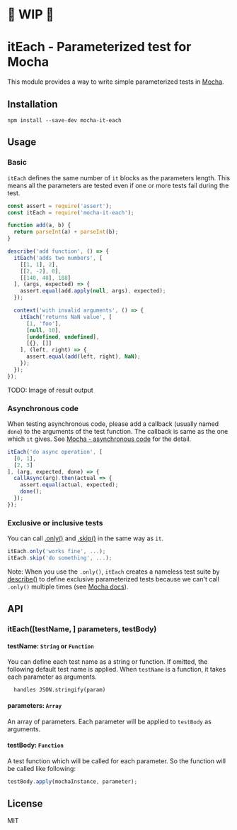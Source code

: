 # :construction: WIP :construction:

# itEach - Parameterized test for Mocha

This module provides a way to write simple parameterized tests in [Mocha].

[Mocha]: https://mochajs.org/

## Installation

```
npm install --save-dev mocha-it-each
```

## Usage

### Basic

`itEach` defines the same number of `it` blocks as the parameters length.
This means all the parameters are tested even if one or more tests fail during the test.

```javascript
const assert = require('assert');
const itEach = require('mocha-it-each');

function add(a, b) {
  return parseInt(a) + parseInt(b);
}

describe('add function', () => {
  itEach('adds two numbers', [
    [[1, 1], 2],
    [[2, -2], 0],
    [[140, 48], 188]
  ], (args, expected) => {
    assert.equal(add.apply(null, args), expected);
  });

  context('with invalid arguments', () => {
    itEach('returns NaN value', [
      [1, 'foo'],
      [null, 10],
      [undefined, undefined],
      [{}, []]
    ], (left, right) => {
      assert.equal(add(left, right), NaN);
    });
  });
});
```

TODO: Image of result output

### Asynchronous code

When testing asynchronous code, please add a callback (usually named `done`) to
the arguments of the test function. The callback is same as the one which `it` gives.
See [Mocha - asynchronous code] for the detail.

[Mocha - asynchronous code]: https://mochajs.org/#asynchronous-code

```javascript
itEach('do async operation', [
  [0, 1],
  [2, 3]
], (arg, expected, done) => {
  callAsync(arg).then(actual => {
    assert.equal(actual, expected);
    done();
  });
});
```

### Exclusive or inclusive tests

You can call [.only()] and [.skip()] in the same way as `it`.

```javascript
itEach.only('works fine', ...);
itEach.skip('do something', ...);
```

Note: When you use the `.only()`, `itEach` creates a nameless test suite by [describe()]
to define exclusive parameterized tests because we can't call `.only()` multiple times
(see [Mocha docs][.only()]).

[.only()]: http://mochajs.org/#exclusive-tests
[.skip()]: http://mochajs.org/#inclusive-tests
[describe()]: https://mochajs.org/#interfaces

## API

### itEach([testName, ] parameters, testBody)

#### testName: `String` or `Function`

You can define each test name as a string or function. If omitted,
the following default test name is applied.
When `testName` is a function, it takes each parameter as arguments.

```
  handles JSON.stringify(param)
```

#### parameters: `Array`

An array of parameters. Each parameter will be applied to `testBody` as arguments.

#### testBody: `Function`

A test function which will be called for each parameter.
So the function will be called like following:

```javascript
testBody.apply(mochaInstance, parameter);
```

## License

MIT
